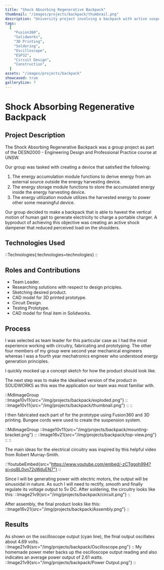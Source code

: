 ```yaml
---
title: "Shock Absorbing Regenerative Backpack"
thumbnail: "/images/projects/backpack/thumbnail.png"
description: "University project involving a backpack with active suspension and energy harvesting capabilities."
tags:
  [
    "Fusion360",
    "Solidworks",
    "3D Printing",
    "Soldering",
    "Oscilloscope",
    "ESP32",
    "Circuit Design",
    "Construction",
  ]
assets: "/images/projects/backpack"
showcased: true
gallerySize: 7
---
```


# Shock Absorbing Regenerative Backpack

## Project Description

The Shock Absorbing Regenerative Backpack was a group project as part of the DESN2000 - Engineering Design and Professional Practice course at UNSW.

Our group was tasked with creating a device that satisfied the following:

1. The energy accumulation module functions to derive energy from an external source outside the energy harvesting device.
2. The energy storage module functions to store the accumulated energy inside the energy harvesting device.
3. The energy utilization module utilizes the harvested energy to power other some meaningful device.

Our group decided to make a backpack that is able to havest the vertical motion of human gait to generate electricity to charge a portable charger. A byproduct of achieving this objective was creating an active shock dampener that reduced perceived load on the shoulders.

## Technologies Used

::Technologies{:technologies=technologies}
::

## Roles and Contributions

- Team Leader.
- Researching solutions with respect to design priciples.
- Sketching desired product.
- CAD model for 3D printed prototype.
- Circuit Design.
- Testing Prototype.
- CAD model for final item in Solidworks.

## Process

I was selected as team leader for this particular case as I had the most experience working with circuitry, fabricating and prototyping. The other four members of my group were second year mechanical engineers whereas I was a fourth year mechatronics engineer who understood energy generation principles.

I quickly mocked up a concept sketch for how the product should look like.

<NuxtImg src="/img/projects/backpack/sketch.png"></NuxtImg>

The next step was to make the idealised version of the product in SOLIDWORKS as this was the application our team was most familiar with.

::MdImageGroup
::Image10v11{src="/img/projects/backpack/exploded.png"}
::
::Image10v11{src="/img/projects/backpack/thumbnail.png"}
::
::

I then fabricated each part of for the prototype using Fusion360 and 3D printing. Bungee cords were used to create the suspension system.

::MdImageGroup
::Image10v11{src="/img/projects/backpack/mounting-bracket.png"}
::
::Image16v21{src="/img/projects/backpack/top-view.png"}
::
::

The main ideas for the electrical circuitry was inspired by this helpful video from Robert Murray-Smith.

::YoutubeEmbed{src="https://www.youtube.com/embed/-zCTggoh994?si=psBL0vn72sWduEN7"}
::

Since I will be generating power with electric motors, the output will be sinusoidal in nature. As such I will need to rectify, smooth and finally regulate its voltage output to 5v DC. After soldering, the circuitry looks like this:
::Image21v9{src="/img/projects/backpack/circuit.png"}
::

After assembly, the final product looks like this:
::Image16v21{src="/img/projects/backpack/Assembly.png"}
::

## Results

As shown on the oscilloscope output (cyan line), the final output oscillates about 4.69 volts.
::Image21v9{src="/img/projects/backpack/Oscilloscope.png"}
::
My homemade power meter backs up the oscilloscope output reading and also indicates an average power output of 2.61 watts.
::Image21v9{src="/img/projects/backpack/Power Output.png"}
::

